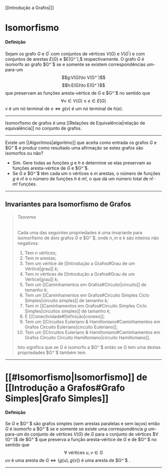 [[Introdução a Grafos|]]
# Isomorfismo
#### Definição
Sejam os grafo $G$ e $G^\prime$ com conjuntos de vértices $V(G)$ e $V(G^\prime)$ e com conjuntos de arestas $E(G)$ e $E(G^`),$ respectivamente. O grafo $G$ é isomorfo ao grafo $G^`$ se e somente se existem correspondências um-para-um
$$g:V(G)\to V(G^`)$$
$$h:E(G)\to E(G^`)$$
que preservam as funções aresta-vértice de $G$ e $G^`$ no sentido que
$$\forall v\in V(G)\wedge e\in E(G)$$
$v$ é um nó terminal de $e\iff g(v)$ é um nó terminal de $h(e)$.

---
Isomorfismo de grafos é uma [[Relações de Equivalência|relação de equivalência]] no conjunto de grafos.

---
Existe um [[Algoritmos|algoritmo]] que aceita como entrada os grafos $G$ e $G^`$ e produz como resultado uma afirmação se estes grafos são isomorfos ou não?
- Sim. Gere todas as funções $g$ e $h$ e determine se elas preservam as funções aresta-vértice de $G$ e $G^`$.
- Se $G$ e $G^`$ têm cada um $n$ vértices e $m$ arestas, o número de funções $g$ é $n!$ e o número de funções $h$ é $m!$, o que dá um número total de $n!\cdot m!$ funções.

---
## Invariantes para Isomorfismo de Grafos
>###### Teorema
>Cada uma das seguintes propriedades é uma invariante para isomorfismo de dois grafos $G$ e $G^`$, onde $n,m$ e $k$ são inteiros não negativos:
>1. Tem $n$ vértices;
>2. Tem $m$ arestas;
>3. Tem um vértice de [[Introdução a Grafos#Grau de um Vértice|grau]] $k$;
>4. Tem $m$ vértices de [[Introdução a Grafos#Grau de um Vértice|grau]] $k$;
>5. Tem um [[Caminhamentos em Grafos#Circuito|circuito]] de tamanho $k$;
>6. Tem um [[Caminhamentos em Grafos#Circuito Simples Ciclo Simples|circuito simples]] de tamanho $k$;
>7. Tem $m$ [[Caminhamentos em Grafos#Circuito Simples Ciclo Simples|circuitos simples]] de tamanho $k$;
>8. É [[Conectividade#Definição|conexo]];
>9. Tem um [[Circuitos Euleriano & Hamiltoniano#Caminhamentos em Grafos Circuito Euleriano|circuito Euleriano]];
>10. Tem um [[Circuitos Euleriano & Hamiltoniano#Caminhamentos em Grafos Circuito Circuito Hamiltoniano|circuito Hamiltoniano]].
>
>Isto significa que se $G$ é isomorfo a $G^`$ então se $G$ tem uma destas propriedades $G^`$ também tem.

---
# [[#Isomorfismo|Isomorfismo]] de [[Introdução a Grafos#Grafo Simples|Grafo Simples]]
#### Definição
Se $G$ e $G^`$ são grafos simples (sem arestas paralelas e sem laços) então $G$ é isomorfo a $G^`$ se e somente se existe uma correspondência $g$ um-para-um do conjunto de vértices $V (G)$ de $G$ para o conjunto de vértices $V (G^`)$ de $G^`$ que preserva a função aresta–vértice de $G$ e de $G^`$ no sentido que
$$\forall \mbox{ vértices } u,v\in G$$ $uv$ é uma aresta de $G\iff\{g(u),g(v)\}$ é uma aresta de $G^`$ .

---